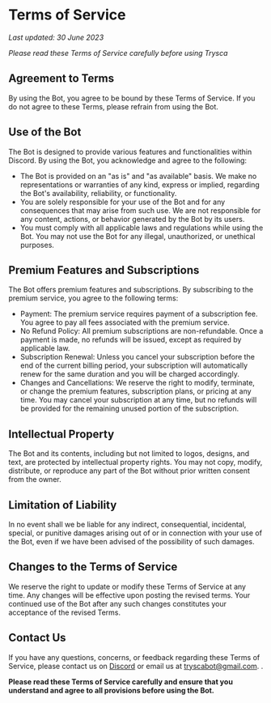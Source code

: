 # Terms of Service

*Last updated: 30 June 2023*

*Please read these Terms of Service carefully before using Trysca*

## Agreement to Terms

By using the Bot, you agree to be bound by these Terms of Service. If you do not agree to these Terms, please refrain from using the Bot.

## Use of the Bot

The Bot is designed to provide various features and functionalities within Discord. By using the Bot, you acknowledge and agree to the following:
- The Bot is provided on an "as is" and "as available" basis. We make no representations or warranties of any kind, express or implied, regarding the Bot's availability, reliability, or functionality.
- You are solely responsible for your use of the Bot and for any consequences that may arise from such use. We are not responsible for any content, actions, or behavior generated by the Bot by its users.
- You must comply with all applicable laws and regulations while using the Bot. You may not use the Bot for any illegal, unauthorized, or unethical purposes.

## Premium Features and Subscriptions

The Bot offers premium features and subscriptions. By subscribing to the premium service, you agree to the following terms:
- Payment: The premium service requires payment of a subscription fee. You agree to pay all fees associated with the premium service.
- No Refund Policy: All premium subscriptions are non-refundable. Once a payment is made, no refunds will be issued, except as required by applicable law.
- Subscription Renewal: Unless you cancel your subscription before the end of the current billing period, your subscription will automatically renew for the same duration and you will be charged accordingly.
- Changes and Cancellations: We reserve the right to modify, terminate, or change the premium features, subscription plans, or pricing at any time. You may cancel your subscription at any time, but no refunds will be provided for the remaining unused portion of the subscription.

## Intellectual Property

The Bot and its contents, including but not limited to logos, designs, and text, are protected by intellectual property rights. You may not copy, modify, distribute, or reproduce any part of the Bot without prior written consent from the owner.

## Limitation of Liability

In no event shall we be liable for any indirect, consequential, incidental, special, or punitive damages arising out of or in connection with your use of the Bot, even if we have been advised of the possibility of such damages.

## Changes to the Terms of Service

We reserve the right to update or modify these Terms of Service at any time. Any changes will be effective upon posting the revised terms. Your continued use of the Bot after any such changes constitutes your acceptance of the revised Terms.

## Contact Us

If you have any questions, concerns, or feedback regarding these Terms of Service, please contact us on [Discord](https://discord.gg/egvmz5NjSZ) or email us at [tryscabot@gmail.com](mailto:tryscabot@gmail.com).
.

**Please read these Terms of Service carefully and ensure that you understand and agree to all provisions before using the Bot.**
